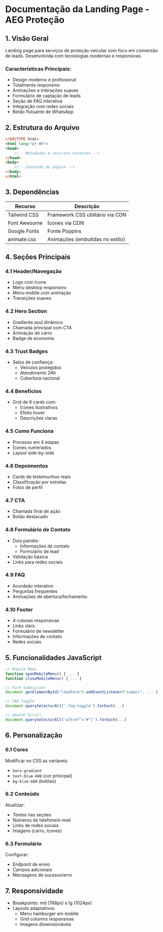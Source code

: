 # Documentação da Landing Page - AEG Proteção

## 1. Visão Geral
Landing page para serviços de proteção veicular com foco em conversão de leads. Desenvolvida com tecnologias modernas e responsivas.

### Características Principais:
- Design moderno e profissional
- Totalmente responsivo
- Animações e interações suaves
- Formulário de captação de leads
- Seção de FAQ interativa
- Integração com redes sociais
- Botão flutuante de WhatsApp

## 2. Estrutura do Arquivo
```html
<!DOCTYPE html>
<html lang="pt-BR">
<head>
    <!-- Metadados e recursos externos -->
</head>
<body>
    <!-- Conteúdo da página -->
</body>
</html>
```

## 3. Dependências
| Recurso | Descrição |
|---------|-----------|
| Tailwind CSS | Framework CSS utilitário via CDN |
| Font Awesome | Ícones via CDN |
| Google Fonts | Fonte Poppins |
| animate.css | Animações (embutidas no estilo) |

## 4. Seções Principais

### 4.1 Header/Navegação
- Logo com ícone
- Menu desktop responsivo
- Menu mobile com animação
- Transições suaves

### 4.2 Hero Section
- Gradiente azul dinâmico
- Chamada principal com CTA
- Animação de carro
- Badge de economia

### 4.3 Trust Badges
- Selos de confiança:
  - Veículos protegidos
  - Atendimento 24h
  - Cobertura nacional

### 4.4 Benefícios
- Grid de 6 cards com:
  - Ícones ilustrativos
  - Efeito hover
  - Descrições claras

### 4.5 Como Funciona
- Processo em 4 etapas
- Ícones numerados
- Layout side-by-side

### 4.6 Depoimentos
- Cards de testemunhos reais
- Classificação por estrelas
- Fotos de perfil

### 4.7 CTA
- Chamada final de ação
- Botão destacado

### 4.8 Formulário de Contato
- Dois painéis:
  - Informações de contato
  - Formulário de lead
- Validação básica
- Links para redes sociais

### 4.9 FAQ
- Acordeão interativo
- Perguntas frequentes
- Animações de abertura/fechamento

### 4.10 Footer
- 4 colunas responsivas
- Links úteis
- Formulário de newsletter
- Informações de contato
- Redes sociais

## 5. Funcionalidades JavaScript
```javascript
// Mobile Menu
function openMobileMenu() { ... }
function closeMobileMenu() { ... }

// Form Submission
document.getElementById("leadForm").addEventListener("submit", ... )

// FAQ Toggle
document.querySelectorAll('.faq-toggle').forEach(...)

// Smooth Scroll
document.querySelectorAll('a[href^="#"]').forEach(...)
```

## 6. Personalização
### 6.1 Cores
Modificar no CSS as variáveis:
- `hero-gradient`
- `text-blue-600` (cor principal)
- `bg-blue-600` (botões)

### 6.2 Conteúdo
Atualizar:
- Textos nas seções
- Números de telefone/e-mail
- Links de redes sociais
- Imagens (carro, ícones)

### 6.3 Formulário
Configurar:
- Endpoint de envio
- Campos adicionais
- Mensagens de sucesso/erro

## 7. Responsividade
- Breakpoints: md (768px) e lg (1024px)
- Layouts adaptativos:
  - Menu hamburger em mobile
  - Grid columns responsivas
  - Imagens dimensionáveis
